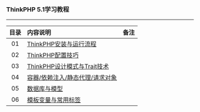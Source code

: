 ### ThinkPHP 5.1学习教程
---

| 目录 | 内容说明  |  备注  |
| :----:  | :---- |:---- |
| 01  | [ThinkPHP安装与运行流程](https://www.jianshu.com/p/e3c81d4e0422) |  |
|02| [ThinkPHP配置技巧](https://www.jianshu.com/p/0bd79b6a392d)||
|03| [ThinkPHP设计模式与Trait技术](https://www.jianshu.com/p/56b899f5273d)||
|04| [容器/依赖注入/静态代理/请求对象](https://www.jianshu.com/p/de16572535db)||
|05| [数据库与模型](https://www.jianshu.com/p/6a1c6eaf46af)||
|06| [模板变量与常用标签]()||